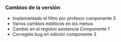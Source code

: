 <h3>Cambios de la versión</h3>

<ul>
    <li>Implementado el filtro por profesor componente 3</li>
    <li>Varios cambios estéticos en los menus</li>
    <li>Cambio en el registro asistencia Componente 1</li>
    <li>Corregido bug en edición componente 3</li>
</ul>        
